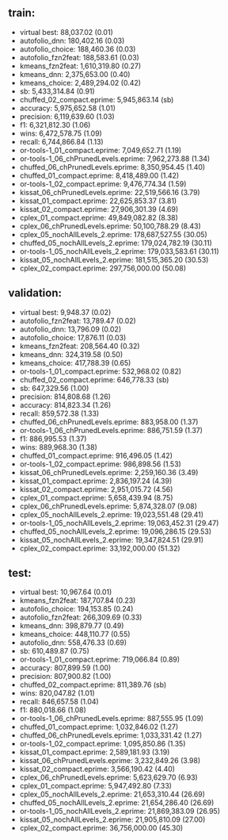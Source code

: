 ## train:
- virtual best: 88,037.02 (0.01)
- autofolio_dnn: 180,402.16 (0.03)
- autofolio_choice: 188,460.36 (0.03)
- autofolio_fzn2feat: 188,583.61 (0.03)
- kmeans_fzn2feat: 1,610,319.80 (0.27)
- kmeans_dnn: 2,375,653.00 (0.40)
- kmeans_choice: 2,489,294.02 (0.42)
- sb: 5,433,314.84 (0.91)
- chuffed_02_compact.eprime: 5,945,863.14 (sb)
- accuracy: 5,975,652.58 (1.01)
- precision: 6,119,639.60 (1.03)
- f1: 6,321,812.30 (1.06)
- wins: 6,472,578.75 (1.09)
- recall: 6,744,866.84 (1.13)
- or-tools-1_01_compact.eprime: 7,049,652.71 (1.19)
- or-tools-1_06_chPrunedLevels.eprime: 7,962,273.88 (1.34)
- chuffed_06_chPrunedLevels.eprime: 8,350,954.45 (1.40)
- chuffed_01_compact.eprime: 8,418,489.00 (1.42)
- or-tools-1_02_compact.eprime: 9,476,774.34 (1.59)
- kissat_06_chPrunedLevels.eprime: 22,519,566.16 (3.79)
- kissat_01_compact.eprime: 22,625,853.37 (3.81)
- kissat_02_compact.eprime: 27,906,301.39 (4.69)
- cplex_01_compact.eprime: 49,849,082.82 (8.38)
- cplex_06_chPrunedLevels.eprime: 50,100,788.29 (8.43)
- cplex_05_nochAllLevels_2.eprime: 178,687,527.55 (30.05)
- chuffed_05_nochAllLevels_2.eprime: 179,024,782.19 (30.11)
- or-tools-1_05_nochAllLevels_2.eprime: 179,033,583.61 (30.11)
- kissat_05_nochAllLevels_2.eprime: 181,515,365.20 (30.53)
- cplex_02_compact.eprime: 297,756,000.00 (50.08)
## validation:
- virtual best: 9,948.37 (0.02)
- autofolio_fzn2feat: 13,789.47 (0.02)
- autofolio_dnn: 13,796.09 (0.02)
- autofolio_choice: 17,876.11 (0.03)
- kmeans_fzn2feat: 208,564.40 (0.32)
- kmeans_dnn: 324,319.58 (0.50)
- kmeans_choice: 417,788.39 (0.65)
- or-tools-1_01_compact.eprime: 532,968.02 (0.82)
- chuffed_02_compact.eprime: 646,778.33 (sb)
- sb: 647,329.56 (1.00)
- precision: 814,808.68 (1.26)
- accuracy: 814,823.34 (1.26)
- recall: 859,572.38 (1.33)
- chuffed_06_chPrunedLevels.eprime: 883,958.00 (1.37)
- or-tools-1_06_chPrunedLevels.eprime: 886,751.59 (1.37)
- f1: 886,995.53 (1.37)
- wins: 889,968.30 (1.38)
- chuffed_01_compact.eprime: 916,496.05 (1.42)
- or-tools-1_02_compact.eprime: 986,898.56 (1.53)
- kissat_06_chPrunedLevels.eprime: 2,259,160.36 (3.49)
- kissat_01_compact.eprime: 2,836,197.24 (4.39)
- kissat_02_compact.eprime: 2,951,015.72 (4.56)
- cplex_01_compact.eprime: 5,658,439.94 (8.75)
- cplex_06_chPrunedLevels.eprime: 5,874,328.07 (9.08)
- cplex_05_nochAllLevels_2.eprime: 19,023,551.48 (29.41)
- or-tools-1_05_nochAllLevels_2.eprime: 19,063,452.31 (29.47)
- chuffed_05_nochAllLevels_2.eprime: 19,096,286.15 (29.53)
- kissat_05_nochAllLevels_2.eprime: 19,347,824.51 (29.91)
- cplex_02_compact.eprime: 33,192,000.00 (51.32)
## test:
- virtual best: 10,967.64 (0.01)
- kmeans_fzn2feat: 187,707.84 (0.23)
- autofolio_choice: 194,153.85 (0.24)
- autofolio_fzn2feat: 266,309.69 (0.33)
- kmeans_dnn: 398,879.77 (0.49)
- kmeans_choice: 448,110.77 (0.55)
- autofolio_dnn: 558,476.33 (0.69)
- sb: 610,489.87 (0.75)
- or-tools-1_01_compact.eprime: 719,066.84 (0.89)
- accuracy: 807,899.59 (1.00)
- precision: 807,900.82 (1.00)
- chuffed_02_compact.eprime: 811,389.76 (sb)
- wins: 820,047.82 (1.01)
- recall: 846,657.58 (1.04)
- f1: 880,018.66 (1.08)
- or-tools-1_06_chPrunedLevels.eprime: 887,555.95 (1.09)
- chuffed_01_compact.eprime: 1,032,846.02 (1.27)
- chuffed_06_chPrunedLevels.eprime: 1,033,331.42 (1.27)
- or-tools-1_02_compact.eprime: 1,095,850.86 (1.35)
- kissat_01_compact.eprime: 2,589,181.93 (3.19)
- kissat_06_chPrunedLevels.eprime: 3,232,849.26 (3.98)
- kissat_02_compact.eprime: 3,566,190.42 (4.40)
- cplex_06_chPrunedLevels.eprime: 5,623,629.70 (6.93)
- cplex_01_compact.eprime: 5,947,492.80 (7.33)
- cplex_05_nochAllLevels_2.eprime: 21,653,310.44 (26.69)
- chuffed_05_nochAllLevels_2.eprime: 21,654,286.40 (26.69)
- or-tools-1_05_nochAllLevels_2.eprime: 21,869,383.09 (26.95)
- kissat_05_nochAllLevels_2.eprime: 21,905,810.09 (27.00)
- cplex_02_compact.eprime: 36,756,000.00 (45.30)
